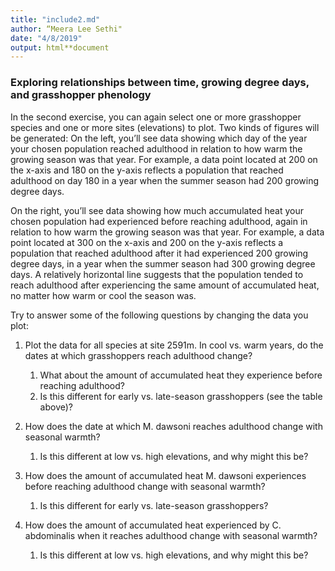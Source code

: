 ```yaml
---
title: "include2.md"
author: “Meera Lee Sethi"
date: "4/8/2019"
output: html**document
---
```


### Exploring relationships between time, growing degree days, and grasshopper phenology

In the second exercise, you can again select one or more grasshopper species and one or more sites (elevations) to plot. Two kinds of figures will be generated: On the left, you’ll see data showing which day of the year your chosen population reached adulthood in relation to how warm the growing season was that year. For example, a data point located at 200 on the x-axis and 180 on the y-axis reflects a population that reached adulthood on day 180 in a year when the summer season had 200 growing degree days. 

On the right, you’ll see data showing how much accumulated heat your chosen population had experienced before reaching adulthood, again in relation to how warm the growing season was that year. For example, a data point located at 300 on the x-axis and 200 on the y-axis reflects a population that reached adulthood after it had experienced 200 growing degree days, in a year when the summer season had 300 growing degree days. A relatively horizontal line suggests that the population tended to reach adulthood after experiencing the same amount of accumulated heat, no matter how warm or cool the season was.

Try to answer some of the following questions by changing the data you plot:

1. Plot the data for all species at site 2591m. In cool vs. warm years, do the dates at which grasshoppers reach adulthood change? 
    1. What about the amount of accumulated heat they experience before reaching adulthood?
    2. Is this different for early vs. late-season grasshoppers (see the table above)?
    
2. How does the date at which M. dawsoni reaches adulthood change with seasonal warmth? 
    1. Is this different at low vs. high elevations, and why might this be?

3. How does the amount of accumulated heat M. dawsoni experiences before reaching adulthood change with seasonal warmth? 
    1. Is this different for early vs. late-season grasshoppers?

4. How does the amount of accumulated heat experienced by C. abdominalis when it reaches adulthood change with seasonal warmth?
    1. Is this different at low vs. high elevations, and why might this be?

